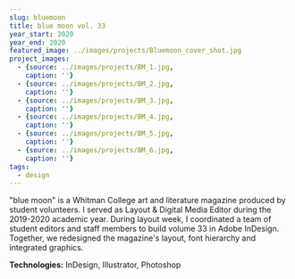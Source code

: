 ```yaml
---
slug: bluemoon
title: blue moon vol. 33
year_start: 2020
year_end: 2020
featured_image: ../images/projects/Bluemoon_cover_shot.jpg
project_images: 
  - {source: ../images/projects/BM_1.jpg,
    caption: ''}
  - {source: ../images/projects/BM_2.jpg,
    caption: ''}
  - {source: ../images/projects/BM_3.jpg,
    caption: ''}
  - {source: ../images/projects/BM_4.jpg,
    caption: ''}
  - {source: ../images/projects/BM_5.jpg,
    caption: ''}
  - {source: ../images/projects/BM_6.jpg,
    caption: ''}
tags:
  - design
---
```


"blue moon" is a Whitman College art and literature magazine produced by student volunteers. I served as Layout & Digital Media Editor during the 2019-2020 academic year. During layout week, I coordinated a team of student editors and staff members to build volume 33 in Adobe InDesign. Together, we redesigned the magazine's layout, font hierarchy and integrated graphics.

**Technologies:** InDesign, Illustrator, Photoshop